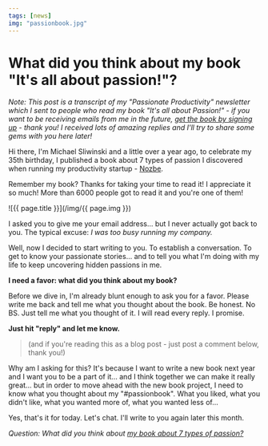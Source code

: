 ```yaml
---
tags: [news]
img: "passionbook.jpg"
---
```


# What did you think about my book "It's all about passion!"?

*Note: This post is a transcript of my "Passionate Productivity" newsletter which I sent to people who read my book "It's all about Passion!" - if you want to be receiving emails from me in the future, [get the book by signing up](https://sliwinski.com/passion) - thank you! I received lots of amazing replies and I'll try to share some gems with you here later!*

Hi there, I'm Michael Sliwinski and a little over a year ago, to celebrate my 35th birthday, I published a book about 7 types of passion I discovered when running my productivity startup - [Nozbe][n].

Remember my book? Thanks for taking your time to read it! I appreciate it so much! More than 6000 people got to read it and you're one of them!

<!--More-->

![{{ page.title }}](/img/{{ page.img }})

I asked you to give me your email address... but I never actually got back to you. The typical excuse: *I was too busy running my company.*

Well, now I decided to start writing to you. To establish a conversation. To get to know your passionate stories... and to tell you what I'm doing with my life to keep uncovering hidden passions in me.



**I need a favor: what did you think about my book?**

Before we dive in, I'm already blunt enough to ask you for a favor. Please write me back and tell me what you thought about the book. Be honest. No BS. Just tell me what you thought of it. I will read every reply. I promise.

**Just hit "reply" and let me know.**

> (and if you're reading this as a blog post - just post a comment below, thank you!)

Why am I asking for this? It's because I want to write a new book next year and I want you to be a part of it... and I think together we can make it really great... but in order to move ahead with the new book project, I need to know what you thought about my "#passionbook". What you liked, what you didn't like, what you wanted more of, what you wanted less of...

Yes, that's it for today. Let's chat. I'll write to you again later this month.

*Question: What did you think about [my book about 7 types of passion?](https://sliwinski.com/passsion)*

[promo]: http://nozbe.com/blog/thanks2014
[iMagazine]: http://iMagazine.pl
[Dropbox]: http://db.tt/kD7Liux
[Evernote]: /how-i-use-evernote
[It's all about Passion!]: /passion
[Nozbe]: http://nozbe.com/
[s]: http://nozbe.com/signup
[#iPadOnly]: http://ipadonlybook.com/
[Productive! Magazine]: http://productivemag.com/
[Productive! Show]: /show
[Twitter]: http://twitter.com/MSliwinski



[n]: https://michael.gratis/nozbe